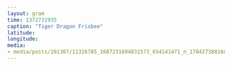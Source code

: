 ```yaml
---
layout: gram
time: 1372731935
caption: "Tiger Dragon Frisbee"
latitude: 
longitude: 
media:
- media/posts/201307/11326785_1687231694831573_654141471_n_17842738816000351.jpg
---
```


